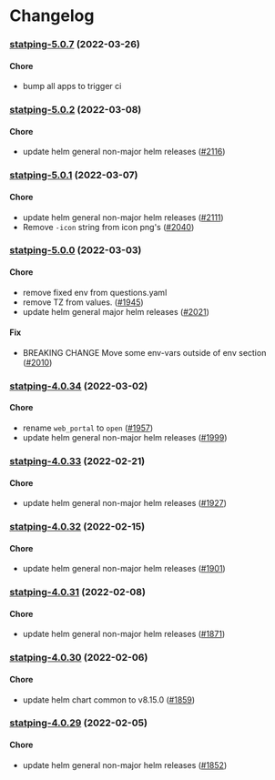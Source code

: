 # Changelog<br>


<a name="statping-5.0.7"></a>
### [statping-5.0.7](https://github.com/truecharts/apps/compare/statping-5.0.6...statping-5.0.7) (2022-03-26)

#### Chore

* bump all apps to trigger ci



<a name="statping-5.0.2"></a>
### [statping-5.0.2](https://github.com/truecharts/apps/compare/statping-5.0.1...statping-5.0.2) (2022-03-08)

#### Chore

* update helm general non-major helm releases ([#2116](https://github.com/truecharts/apps/issues/2116))



<a name="statping-5.0.1"></a>
### [statping-5.0.1](https://github.com/truecharts/apps/compare/statping-5.0.0...statping-5.0.1) (2022-03-07)

#### Chore

* update helm general non-major helm releases ([#2111](https://github.com/truecharts/apps/issues/2111))
* Remove `-icon` string from icon png's ([#2040](https://github.com/truecharts/apps/issues/2040))



<a name="statping-5.0.0"></a>
### [statping-5.0.0](https://github.com/truecharts/apps/compare/statping-4.0.34...statping-5.0.0) (2022-03-03)

#### Chore

* remove fixed env from questions.yaml
* remove TZ from values. ([#1945](https://github.com/truecharts/apps/issues/1945))
* update helm general major helm releases ([#2021](https://github.com/truecharts/apps/issues/2021))

#### Fix

* BREAKING CHANGE Move some env-vars outside of env section ([#2010](https://github.com/truecharts/apps/issues/2010))



<a name="statping-4.0.34"></a>
### [statping-4.0.34](https://github.com/truecharts/apps/compare/statping-4.0.33...statping-4.0.34) (2022-03-02)

#### Chore

* rename `web_portal` to `open` ([#1957](https://github.com/truecharts/apps/issues/1957))
* update helm general non-major helm releases ([#1999](https://github.com/truecharts/apps/issues/1999))



<a name="statping-4.0.33"></a>
### [statping-4.0.33](https://github.com/truecharts/apps/compare/statping-4.0.32...statping-4.0.33) (2022-02-21)

#### Chore

* update helm general non-major helm releases ([#1927](https://github.com/truecharts/apps/issues/1927))



<a name="statping-4.0.32"></a>
### [statping-4.0.32](https://github.com/truecharts/apps/compare/statping-4.0.31...statping-4.0.32) (2022-02-15)

#### Chore

* update helm general non-major helm releases ([#1901](https://github.com/truecharts/apps/issues/1901))



<a name="statping-4.0.31"></a>
### [statping-4.0.31](https://github.com/truecharts/apps/compare/statping-4.0.30...statping-4.0.31) (2022-02-08)

#### Chore

* update helm general non-major helm releases ([#1871](https://github.com/truecharts/apps/issues/1871))



<a name="statping-4.0.30"></a>
### [statping-4.0.30](https://github.com/truecharts/apps/compare/statping-4.0.29...statping-4.0.30) (2022-02-06)

#### Chore

* update helm chart common to v8.15.0 ([#1859](https://github.com/truecharts/apps/issues/1859))



<a name="statping-4.0.29"></a>
### [statping-4.0.29](https://github.com/truecharts/apps/compare/statping-4.0.28...statping-4.0.29) (2022-02-05)

#### Chore

* update helm general non-major helm releases ([#1852](https://github.com/truecharts/apps/issues/1852))

